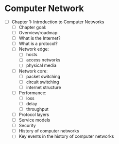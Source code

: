 # Computer Network
- [ ] Chapter 1: Introduction to Computer Networks
  - [ ] Chapter goal:
  - [ ] Overview/roadmap
  - [ ] What is the Internet?
  - [ ] What is a protocol?
  - [ ] Network edge:
    - [ ] hosts
    - [ ] access networks
    - [ ] physical media
  - [ ] Network core:
    - [ ] packet switching
    - [ ] circuit switching
    - [ ] internet structure
  - [ ] Performance:
    - [ ] loss
    - [ ] delay
    - [ ] throughput
  - [ ] Protocol layers
  - [ ] Service models
  - [ ] Security
  - [ ] History of computer networks
  - [ ] Key events in the history of computer networks